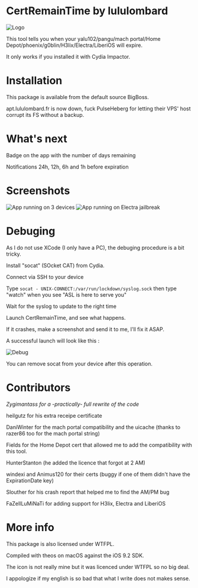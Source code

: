# CertRemainTime by lululombard

![Logo](https://raw.githubusercontent.com/lululombard/CertRemainTime/master/Resources/Icon%402x.png)

This tool tells you when your yalu102/pangu/mach portal/Home Depot/phoenix/g0blin/H3lix/Electra/LiberiOS will expire.

It only works if you installed it with Cydia Impactor.

# Installation

This package is available from the default source BigBoss.

apt.lululombard.fr is now down, fuck PulseHeberg for letting their VPS' host corrupt its FS without a backup.

# What's next

Badge on the app with the number of days remaining

Notifications 24h, 12h, 6h and 1h before expiration

# Screenshots

![App running on 3 devices](http://up.kingdomhills.fr/24933353979379759)
![App running on Electra jailbreak](https://i.imgur.com/Xk4NbDn.png)

# Debuging

As I do not use XCode (I only have a PC), the debuging procedure is a bit tricky.

Install "socat" (SOcket CAT) from Cydia.

Connect via SSH to your device

Type `socat - UNIX-CONNECT:/var/run/lockdown/syslog.sock` then type "watch" when you see "ASL is here to serve you"

Wait for the syslog to update to the right time

Launch CertRemainTime, and see what happens.

If it crashes, make a screenshot and send it to me, I'll fix it ASAP.

A successful launch will look like this :

![Debug](http://up.kingdomhills.fr/24933353979379760)

You can remove socat from your device after this operation.

# Contributors

*Zygimantass for a -practically- full rewrite of the code*

heilgutz for his extra receipe certificate

DaniWinter for the mach portal compatibility and the uicache (thanks to razer86 too for the mach portal string)

Fields for the Home Depot cert that allowed me to add the compatibility with this tool.

HunterStanton (he added the licence that forgot at 2 AM)

windexi and Animus120 for their certs (buggy if one of them didn't have the ExpirationDate key)

Slouther for his crash report that helped me to find the AM/PM bug

FaZeIlLuMiNaTi for adding support for H3lix, Electra and LiberiOS

# More info

This package is also licensed under WTFPL.

Compiled with theos on macOS against the iOS 9.2 SDK.

The icon is not really mine but it was licenced under WTFPL so no big deal.

I appologize if my english is so bad that what I write does not makes sense.
